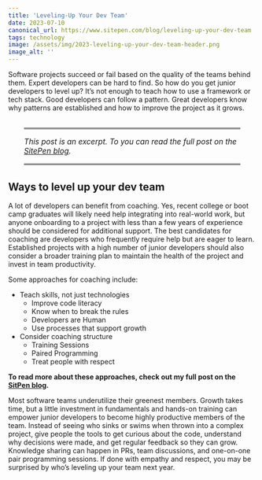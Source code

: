 ```yaml
---
title: 'Leveling-Up Your Dev Team'
date: 2023-07-10
canonical_url: https://www.sitepen.com/blog/leveling-up-your-dev-team
tags: technology
image: /assets/img/2023-leveling-up-your-dev-team-header.png
image_alt: ''
---
```


Software projects succeed or fail based on the quality of the teams behind them. Expert developers can be hard to find. So how do you get junior developers to level up? It’s not enough to teach how to use a framework or tech stack. Good developers can follow a pattern. Great developers know why patterns are established and how to improve the project as it grows.

<aside style="padding: 1rem 0;font-size: 1.1em;border-top: medium double #333;border-bottom: medium double #333;margin: 2rem;font-style: italic;">
    This post is an excerpt. To you can read the full post on the <a href="https://www.sitepen.com/blog/leveling-up-your-dev-team">SitePen blog</a>.
</aside>

## Ways to level up your dev team

A lot of developers can benefit from coaching. Yes, recent college or boot camp graduates will likely need help integrating into real-world work, but anyone onboarding to a project with less than a few years of experience should be considered for additional support. The best candidates for coaching are developers who frequently require help but are eager to learn. Established projects with a high number of junior developers should also consider a broader training plan to maintain the health of the project and invest in team productivity.

Some approaches for coaching include:

- Teach skills, not just technologies
  - Improve code literacy
  - Know when to break the rules
  - Developers are Human
  - Use processes that support growth
- Consider coaching structure
  - Training Sessions
  - Paired Programming
  - Treat people with respect

**To read more about these approaches, check out my full post on the <a rel="syndication" class="u-syndication" href="https://www.sitepen.com/blog/leveling-up-your-dev-team">SitPen blog</a>.**

Most software teams underutilize their greenest members. Growth takes time, but a little investment in fundamentals and hands-on training can empower junior developers to become highly productive members of the team. Instead of seeing who sinks or swims when thrown into a complex project, give people the tools to get curious about the code, understand why decisions were made, and get regular feedback so they can grow. Knowledge sharing can happen in PRs, team discussions, and one-on-one pair programming sessions. If done with empathy and respect, you may be surprised by who’s leveling up your team next year.
